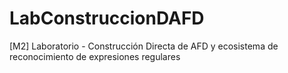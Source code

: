 # LabConstruccionDAFD
[M2] Laboratorio - Construcción Directa de AFD y ecosistema de reconocimiento de expresiones regulares
